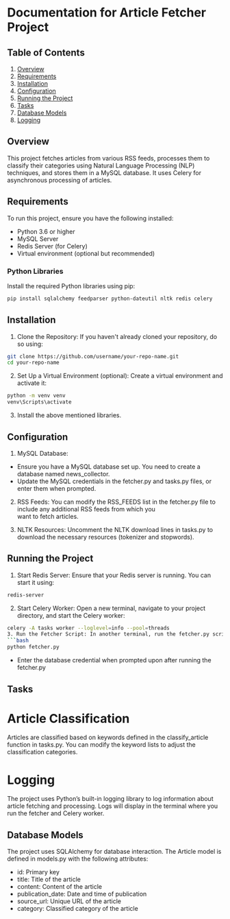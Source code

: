 # Documentation for Article Fetcher Project

## Table of Contents
1. [Overview](#overview)
2. [Requirements](#requirements)
3. [Installation](#installation)
4. [Configuration](#configuration)
5. [Running the Project](#running-the-project)
6. [Tasks](#tasks)
7. [Database Models](#database-models)
8. [Logging](#logging)


## Overview
This project fetches articles from various RSS feeds, processes them to classify their categories using Natural Language Processing (NLP) techniques, and stores them in a MySQL database. It uses Celery for asynchronous processing of articles.

## Requirements
To run this project, ensure you have the following installed:
- Python 3.6 or higher
- MySQL Server
- Redis Server (for Celery)
- Virtual environment (optional but recommended)

### Python Libraries
Install the required Python libraries using pip:
```bash
pip install sqlalchemy feedparser python-dateutil nltk redis celery
```

## Installation
1. Clone the Repository: If you haven't already cloned your repository, do so using:
```bash
git clone https://github.com/username/your-repo-name.git
cd your-repo-name
```

2. Set Up a Virtual Environment (optional): Create a virtual environment and activate it:
```bash
python -m venv venv
venv\Scripts\activate
```
3. Install the above mentioned libraries.

## Configuration
1. MySQL Database:

  - Ensure you have a MySQL database set up. You need to create a database named news_collector.
  - Update the MySQL credentials in the fetcher.py and tasks.py files, or enter them when prompted.
2. RSS Feeds: You can modify the RSS_FEEDS list in the fetcher.py file to include any additional RSS feeds from which you     
want to fetch articles.

3. NLTK Resources: Uncomment the NLTK download lines in tasks.py to download the necessary resources (tokenizer and stopwords).

## Running the Project
1. Start Redis Server: Ensure that your Redis server is running. You can start it using:
```bash
redis-server
```
2. Start Celery Worker: Open a new terminal, navigate to your project directory, and start the Celery worker:
 ```bash
 celery -A tasks worker --loglevel=info --pool=threads
3. Run the Fetcher Script: In another terminal, run the fetcher.py script:
 ```bash
 python fetcher.py
```
- Enter the database credential when prompted upon after running the fetcher.py

## Tasks
# Article Classification
Articles are classified based on keywords defined in the classify_article function in tasks.py. You can modify the keyword lists to adjust the classification categories.
# Logging
The project uses Python’s built-in logging library to log information about article fetching and processing. Logs will display in the terminal where you run the fetcher and Celery worker.

## Database Models
The project uses SQLAlchemy for database interaction. The Article model is defined in models.py with the following attributes:

- id: Primary key
- title: Title of the article
- content: Content of the article
- publication_date: Date and time of publication
- source_url: Unique URL of the article
- category: Classified category of the article

